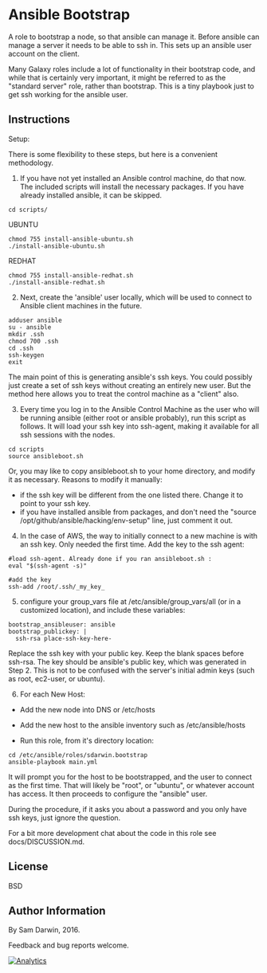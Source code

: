 Ansible Bootstrap
=========

A role to bootstrap a node, so that ansible can manage it. Before ansible can manage a server it needs to be able to ssh in. This sets up an ansible user account on the client.

Many Galaxy roles include a lot of functionality in their bootstrap code, and while that is certainly very important, it might be referred to as the "standard server" role, rather than bootstrap. This is a tiny playbook just to get ssh working for the ansible user. 

Instructions
----------------

Setup:

There is some flexibility to these steps, but here is a convenient methodology.

1. If you have not yet installed an Ansible control machine, do that now. The included scripts will install the necessary packages. If you have already installed ansible, it can be skipped. 

```
cd scripts/
```
UBUNTU
```
chmod 755 install-ansible-ubuntu.sh
./install-ansible-ubuntu.sh
```
REDHAT
```
chmod 755 install-ansible-redhat.sh
./install-ansible-redhat.sh
```

2. Next, create the 'ansible' user locally, which will be used to connect to Ansible client machines in the future.

```
adduser ansible
su - ansible
mkdir .ssh
chmod 700 .ssh
cd .ssh
ssh-keygen
exit
```
The main point of this is generating ansible's ssh keys. You could possibly just create a set of ssh keys without creating an entirely new user. But the method here allows you to treat the control machine as a "client" also.

3. Every time you log in to the Ansible Control Machine as the user who will be running ansible (either root or ansible probably), run this script as follows. It will load your ssh key into ssh-agent, making it available for all ssh sessions with the nodes.

```
cd scripts
source ansibleboot.sh
```
Or, you may like to copy ansibleboot.sh to your home directory, and modify it as necessary. Reasons to modify it manually:
- if the ssh key will be different from the one listed there. Change it to point to your ssh key.
- if you have installed ansible from packages, and don't need the "source /opt/github/ansible/hacking/env-setup" line, just comment it out.

4. In the case of AWS, the way to initially connect to a new machine is with an ssh key. Only needed the first time. Add the key to the ssh agent:

```
#load ssh-agent. Already done if you ran ansibleboot.sh :
eval "$(ssh-agent -s)"

#add the key
ssh-add /root/.ssh/_my_key_
```

5. configure your group_vars file at /etc/ansible/group_vars/all (or in a customized location), and include these variables:

```
bootstrap_ansibleuser: ansible
bootstrap_publickey: |
  ssh-rsa place-ssh-key-here-
```
Replace the ssh key with your public key. Keep the blank spaces before ssh-rsa.
The key should be ansible's public key, which was generated in Step 2. This is not to be confused with the server's initial admin keys (such as root, ec2-user, or ubuntu). 

6. For each New Host:

- Add the new node into DNS or /etc/hosts

- Add the new host to the ansible inventory such as /etc/ansible/hosts

- Run this role, from it's directory location:
```
cd /etc/ansible/roles/sdarwin.bootstrap
ansible-playbook main.yml
```

It will prompt you for the host to be bootstrapped, and the user to connect as the first time. That will likely be "root", or "ubuntu", or whatever account has access. It then proceeds to configure the "ansible" user.

During the procedure, if it asks you about a password and you only have ssh keys, just ignore the question.

For a bit more development chat about the code in this role see docs/DISCUSSION.md.

License
-------

BSD

Author Information
------------------

By Sam Darwin, 2016.

Feedback and bug reports welcome.

[![Analytics](https://ga-beacon.appspot.com/UA-112361697-1/Ansible-Bootstrap)](https://github.com/igrigorik/ga-beacon)

